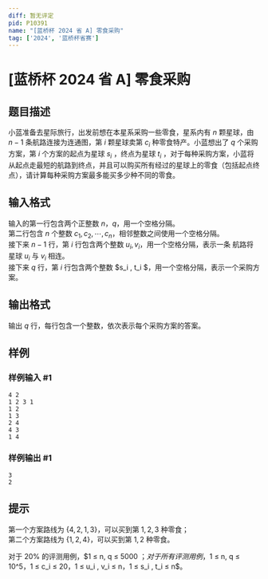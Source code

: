 ```yaml
---
diff: 暂无评定
pid: P10391
name: "[蓝桥杯 2024 省 A] 零食采购"
tag: ['2024', '蓝桥杯省赛']
---
```

# [蓝桥杯 2024 省 A] 零食采购
## 题目描述

小蓝准备去星际旅行，出发前想在本星系采购一些零食，星系内有 $n$ 颗星球，由 $n-1$ 条航路连接为连通图，第 $i$ 颗星球卖第 $c_i$ 种零食特产。小蓝想出了 $q$ 个采购方案，第 $i$ 个方案的起点为星球 $s_i$ ，终点为星球 $t_i$ ，对于每种采购方案，小蓝将从起点走最短的航路到终点，并且可以购买所有经过的星球上的零食（包括起点终点），请计算每种采购方案最多能买多少种不同的零食。
## 输入格式

输入的第一行包含两个正整数 $n$，$q$，用一个空格分隔。  
第二行包含 $n$ 个整数 $c_1,c_2,\cdots, c_n$，相邻整数之间使用一个空格分隔。  
接下来 $n - 1$ 行，第 $i$ 行包含两个整数 $u_i,v_i$，用一个空格分隔，表示一条
航路将星球 $u_i$ 与 $v_i$ 相连。  
接下来 $q$ 行，第 $i$ 行包含两个整数 $s_i
, t_i $，用一个空格分隔，表示一个采购方案。
## 输出格式

输出 $q$ 行，每行包含一个整数，依次表示每个采购方案的答案。
## 样例

### 样例输入 #1
```
4 2
1 2 3 1
1 2
1 3
2 4
4 3
1 4
```
### 样例输出 #1
```
3
2
```
## 提示

第一个方案路线为 $\{4, 2, 1, 3\}$，可以买到第 $1, 2, 3$ 种零食；  
第二个方案路线为 $\{1, 2, 4\}$，可以买到第 $1, 2$ 种零食。

对于 20% 的评测用例，$1 ≤ n, q ≤ 5000 $；    
对于所有评测用例，$1 ≤ n, q ≤ 10^5，1 ≤ c_i ≤ 20，1 ≤ u_i
, v_i ≤ n，1 ≤ s_i
, t_i ≤ n$。

